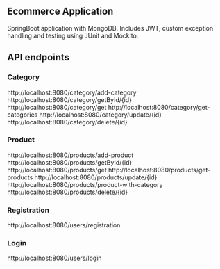 ## Ecommerce Application 
SpringBoot application with MongoDB. 
Includes JWT, custom exception handling and testing using JUnit and Mockito.

## API endpoints
### Category
http://localhost:8080/category/add-category
http://localhost:8080/category/getById/{id}
http://localhost:8080/category/get
http://localhost:8080/category/get-categories
http://localhost:8080/category/update/{id}
http://localhost:8080/category/delete/{id}
### Product
http://localhost:8080/products/add-product
http://localhost:8080/products/getById/{id}
http://localhost:8080/products/get
http://localhost:8080/products/get-products
http://localhost:8080/products/update/{id}
http://localhost:8080/products/product-with-category
http://localhost:8080/products/delete/{id}
### Registration
http://localhost:8080/users/registration
### Login
http://localhost:8080/users/login
